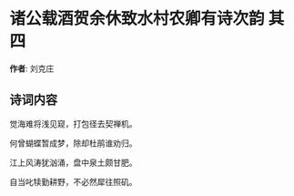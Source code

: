 # 诸公载酒贺余休致水村农卿有诗次韵  其四

**作者**: 刘克庄

## 诗词内容

觉海难将浅见窥，打包径去契禅机。

何曾蝴蝶暂成梦，除却杜鹃谁劝归。

江上风涛犹汹涌，盘中泉土颇甘肥。

自当叱犊勤耕野，不必然犀往照矶。

